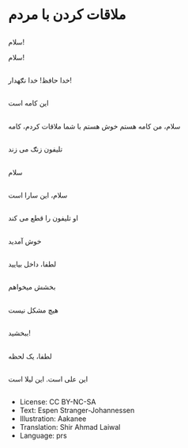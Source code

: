 # ملاقات کردن با مردم

##
سلام!

سلام!

##
خدا حافظ!
خدا نګهدار!

##
اين کامه است

##
سلام، من کامه هستم
خوش هستم با شما ملاقات کردم، کامه

##
تليفون زنګ می زند

##
سلام

##
سلام، اين سارا است

##
او تليفون را قطع‌ می کند

##
خوش آمديد

##
لطفا، داخل بياييد

##
بخشش میخواهم

##
هیچ مشکل نيست

##
ببخشید!

##
لطفا، يک لحظه

##
اين علی است. اين ليلا است

##
* License: CC BY-NC-SA
* Text: Espen Stranger-Johannessen
* Illustration: Aakanee
* Translation: Shir Ahmad Laiwal
* Language: prs
